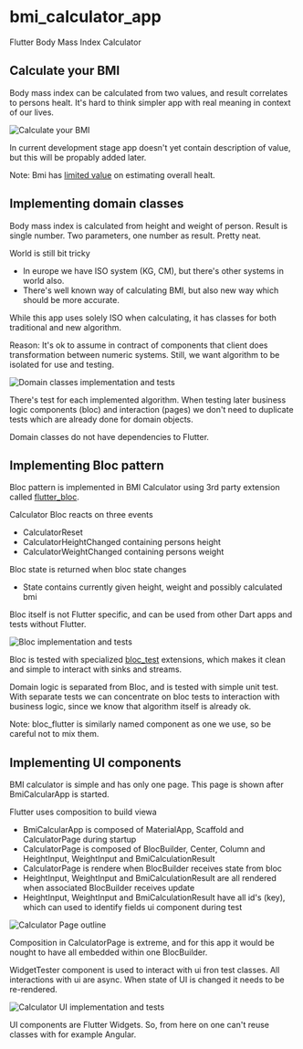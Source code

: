 # bmi_calculator_app

Flutter Body Mass Index Calculator

## Calculate your BMI

Body mass index can be calculated from two values, and result correlates to persons healt. It's hard to think simpler app with real meaning in context of our lives.

![Calculate your BMI](../diagrams/calculator-page-iphone-simulator-screenshot.png)

In current development stage app doesn't yet contain description of value, but this will be propably added later.

Note: Bmi has [limited value](https://www.ncbi.nlm.nih.gov/pmc/articles/PMC6477109/) on estimating overall healt.

## Implementing domain classes

Body mass index is calculated from height and weight of person. Result is single number. Two parameters, one number as result. Pretty neat.

World is still bit tricky
- In europe we have ISO system (KG, CM), but there's other systems in world also.
- There's well known way of calculating BMI, but also new way which should be more accurate.

While this app uses solely ISO when calculating, it has classes for both traditional and new algorithm.

Reason: It's ok to assume in contract of components that client does transformation between numeric systems. Still, we want algorithm to be isolated for use and testing.

![Domain classes implementation and tests](../diagrams/bmi-calculator-classes.png)

There's test for each implemented algorithm. When testing later business logic components (bloc) and interaction (pages) we don't need to duplicate tests which are already done for domain objects.

Domain classes do not have dependencies to Flutter.

## Implementing Bloc pattern

Bloc pattern is implemented in BMI Calculator using 3rd party extension called [flutter_bloc](https://pub.dev/packages/flutter_bloc).

Calculator Bloc reacts on three events
- CalculatorReset 
- CalculatorHeightChanged containing persons height
- CalculatorWeightChanged containing persons weight

Bloc state is returned when bloc state changes
- State contains currently given height, weight and possibly calculated bmi 

Bloc itself is not Flutter specific, and can be used from other Dart apps and tests without Flutter.

![Bloc implementation and tests](../diagrams/bmi-calculator-bloc-test.png)

Bloc is tested with specialized [bloc_test](https://pub.dev/packages/bloc_test) extensions, which makes it clean and simple to interact with sinks and streams.

Domain logic is separated from Bloc, and is tested with simple unit test. With separate tests we can concentrate on bloc tests to interaction with business logic, since we know that algorithm itself is already ok.

Note: bloc_flutter is similarly named component as one we use, so be careful not to mix them.

## Implementing UI components

BMI calculator is simple and has only one page. This page is shown after BmiCalcularApp is started.

Flutter uses composition to build viewa
- BmiCalcularApp is composed of MaterialApp, Scaffold and CalculatorPage during startup
- CalculatorPage is composed of BlocBuilder, Center, Column and HeightInput, WeightInput and BmiCalculationResult
- CalculatorPage is rendere when BlocBuilder receives state from bloc
- HeightInput, WeightInput and BmiCalculationResult are all rendered when associated BlocBuilder receives update
- HeightInput, WeightInput and BmiCalculationResult have all id's (key), which can used to identify fields ui component during test

![Calculator Page outline](../diagrams/calculator-page-outline.png)

Composition in CalculatorPage is extreme, and for this app it would be nought to have all embedded within one BlocBuilder. 

WidgetTester component is used to interact with ui fron test classes. All interactions with ui are async. When state of UI is changed it needs to be re-rendered. 

![Calculator UI implementation and tests](../diagrams/calculator-page-test.png)

UI components are Flutter Widgets. So, from here on one can't reuse classes with for example Angular.
